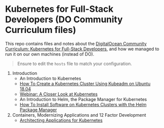 # Kubernetes for Full-Stack Developers (DO Community Curriculum files)

This repo contains files and notes about the [DigitalOcean Community Curriculum: Kubernetes for Full-Stack Developers][1], and how we managed to run it on our own machines (instead of DO).

> Ensure to edit the `hosts` file to match your configuration.

1. Introduction
    - An Introduction to Kubernetes
    - [How To Create a Kubernetes Cluster Using Kubeadm on Ubuntu 18.04](./create-cluster/)
    - [Webinar: A Closer Look at Kubernetes](./a-closer-look-at-k8s/)
    - An Introduction to Helm, the Package Manager for Kubernetes
    - [How To Install Software on Kubernetes Clusters with the Helm Package Manager](./how-to-install-software-on-kubernetes-clusters-with-the-helm-package-manager/)
2. Containers, Modernizing Applications and 12 Factor Development
    - [Architecting Applications for Kubernetes](./architecting-applications-for-kubernetes/)

  [1]: https://www.digitalocean.com/community/curriculums/kubernetes-for-full-stack-developers
